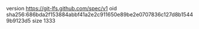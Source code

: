 version https://git-lfs.github.com/spec/v1
oid sha256:686bda2f153884abbf41a2e2c911650e89be2e0707836c127d8b15449b9123d5
size 1333
